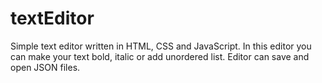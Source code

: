 # textEditor
Simple text editor written in HTML, CSS and JavaScript.
In this editor you can make your text bold, italic or add unordered list.
Editor can save and open JSON files.

